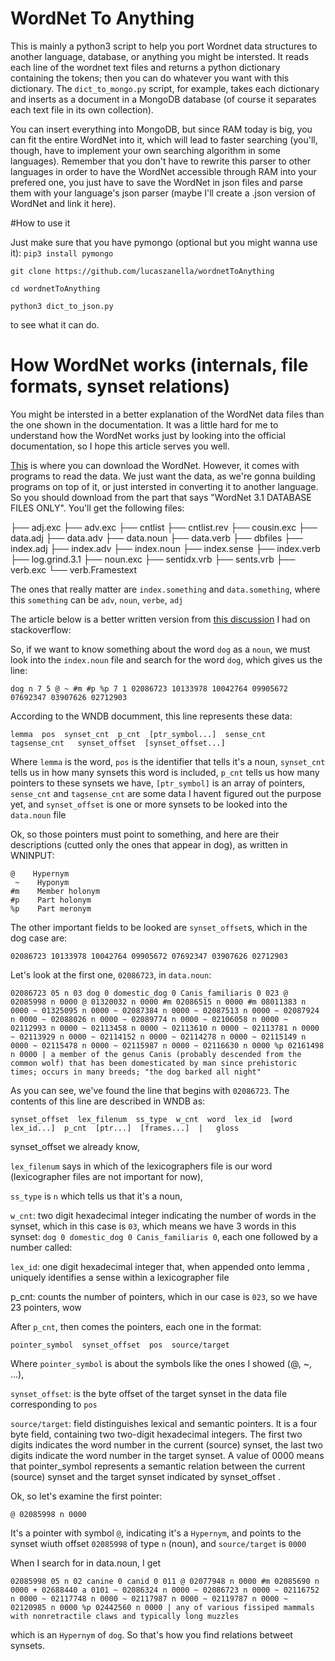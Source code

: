 # WordNet To Anything
This is mainly a python3 script to help you port Wordnet data structures to another language, database, or anything you might be intersted. It reads each line of the wordnet text files and returns a python dictionary containing the tokens; then you can do whatever you want with this dictionary. The `dict_to_mongo.py` script, for example, takes each dictionary and inserts as a document in a MongoDB database (of course it separates each text file in its own collection).


You can insert everything into MongoDB, but since RAM today is big, you can fit the entire WordNet into it, which will lead to 
faster searching (you'll, though, have to implement your own searching algorithm in some languages). Remember that you don't have to rewrite
this parser to other languages in order to have the WordNet accessible through RAM into your prefered one, you just have to save the WordNet
in json files and parse them with your language's json parser (maybe I'll create a .json version of WordNet and link it here).

#How to use it

Just make sure that you have pymongo (optional but you might wanna use it): `pip3 install pymongo`

`git clone https://github.com/lucaszanella/wordnetToAnything`

`cd wordnetToAnything`

`python3 dict_to_json.py`

to see what it can do.

# How WordNet works (internals, file formats, synset relations)
You might be intersted in a better explanation of the WordNet data files than the one shown in the documentation. It was a little hard for me to 
understand how the WordNet works just by looking into the official documentation, so I hope this article serves you well.

[This][4] is where you can download the WordNet. However, it comes with programs to read the data. We just want the data, as we're gonna building programs on top of it, or just intersted in converting it to another language. So you should download from the part that says "WordNet 3.1 DATABASE FILES ONLY". You'll get the following files:

├── adj.exc
├── adv.exc
├── cntlist
├── cntlist.rev
├── cousin.exc
├── data.adj
├── data.adv
├── data.noun
├── data.verb
├── dbfiles
├── index.adj
├── index.adv
├── index.noun
├── index.sense
├── index.verb
├── log.grind.3.1
├── noun.exc
├── sentidx.vrb
├── sents.vrb
├── verb.exc
└── verb.Framestext

The ones that really matter are `index.something` and `data.something`, where this `something` can be `adv`, `noun`, `verbe`, `adj`


The article below is a better written version from [this discussion][3] I had on stackoverflow:

So, if we want to know something about the word `dog` as a `noun`, we must look into the `index.noun` file and search for the word `dog`, which gives us the line:

    dog n 7 5 @ ~ #m #p %p 7 1 02086723 10133978 10042764 09905672 07692347 03907626 02712903  

According to the WNDB documment, this line represents these data:

    lemma  pos  synset_cnt  p_cnt  [ptr_symbol...]  sense_cnt  tagsense_cnt   synset_offset  [synset_offset...] 

Where `lemma` is the word, `pos` is the identifier that tells it's a noun, `synset_cnt` tells us in how many synsets this word is included, `p_cnt` tells us how many pointers to these synsets we have, `[ptr_symbol]` is an array of pointers, `sense_cnt` and `tagsense_cnt` are some data I havent figured out the purpose yet, and `synset_offset` is one or more synsets to be looked into the `data.noun` file

Ok, so those pointers must point to something, and here are their descriptions (cutted only the ones that appear in dog), as written in WNINPUT:

    @    Hypernym 
     ~    Hyponym 
    #m    Member holonym 
    #p    Part holonym 
    %p    Part meronym 

The other important fields to be looked are `synset_offset`s, which in the dog case are:

    02086723 10133978 10042764 09905672 07692347 03907626 02712903  

Let's look at the first one, `02086723`, in `data.noun`:

    02086723 05 n 03 dog 0 domestic_dog 0 Canis_familiaris 0 023 @ 02085998 n 0000 @ 01320032 n 0000 #m 02086515 n 0000 #m 08011383 n 0000 ~ 01325095 n 0000 ~ 02087384 n 0000 ~ 02087513 n 0000 ~ 02087924 n 0000 ~ 02088026 n 0000 ~ 02089774 n 0000 ~ 02106058 n 0000 ~ 02112993 n 0000 ~ 02113458 n 0000 ~ 02113610 n 0000 ~ 02113781 n 0000 ~ 02113929 n 0000 ~ 02114152 n 0000 ~ 02114278 n 0000 ~ 02115149 n 0000 ~ 02115478 n 0000 ~ 02115987 n 0000 ~ 02116630 n 0000 %p 02161498 n 0000 | a member of the genus Canis (probably descended from the common wolf) that has been domesticated by man since prehistoric times; occurs in many breeds; "the dog barked all night" 

As you can see, we've found the line that begins with `02086723`. The contents of this line are described in WNDB as:

    synset_offset  lex_filenum  ss_type  w_cnt  word  lex_id  [word  lex_id...]  p_cnt  [ptr...]  [frames...]  |   gloss 

synset_offset we already know, 

`lex_filenum` says in which of the lexicographers file is our word (lexicographer files are not important for now), 

`ss_type` is `n` which tells us that it's a noun, 

`w_cnt`: two digit hexadecimal integer indicating the number of words in the synset, which in this case is `03`, which means we have 3 words in this synset: `dog 0 domestic_dog 0 Canis_familiaris 0`, each one followed by a number called:

`lex_id`: one digit hexadecimal integer that, when appended onto lemma , uniquely identifies a sense within a lexicographer file

  [1]: https://wordnet.princeton.edu/wordnet/man/wndb.5WN.html
  [2]: https://wordnet.princeton.edu/wordnet/man/wninput.5WN.html
  [3]: https://stackoverflow.com/questions/42216995/what-exactly-are-wordnet-lexicographer-files-understanding-how-wordnet-works
  [4]: https://wordnet.princeton.edu/wordnet/download/current-version/
    p_cnt: counts the number of pointers, which in our case is `023`, so we have 23 pointers, wow

After `p_cnt`, then comes the pointers, each one in the format:

    pointer_symbol  synset_offset  pos  source/target 

Where `pointer_symbol` is about the symbols like the ones I showed (@, ~, ...), 

`synset_offset`: is the byte offset of the target synset in the data file corresponding to `pos` 

`source/target`: field distinguishes lexical and semantic pointers. It is a four byte field, containing two two-digit hexadecimal integers. The first two digits indicates the word number in the current (source) synset, the last two digits indicate the word number in the target synset. A value of 0000 means that pointer_symbol represents a semantic relation between the current (source) synset and the target synset indicated by synset_offset .

Ok, so let's examine the first pointer:

    @ 02085998 n 0000

It's a pointer with symbol `@`, indicating it's a `Hypernym`, and points to the synset wiuth offset `02085998` of type `n` (noun), and `source/target` is `0000`

When I search for  in data.noun, I get 

    02085998 05 n 02 canine 0 canid 0 011 @ 02077948 n 0000 #m 02085690 n 0000 + 02688440 a 0101 ~ 02086324 n 0000 ~ 02086723 n 0000 ~ 02116752 n 0000 ~ 02117748 n 0000 ~ 02117987 n 0000 ~ 02119787 n 0000 ~ 02120985 n 0000 %p 02442560 n 0000 | any of various fissiped mammals with nonretractile claws and typically long muzzles  

which is an `Hypernym` of `dog`. So that's how you find relations betweet synsets. 
